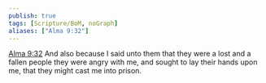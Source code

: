 ```yaml
---
publish: true
tags: [Scripture/BoM, noGraph]
aliases: ["Alma 9:32"]
---
```

[Alma 9:32](https://churchofjesuschrist.org/study/scriptures/bofm/alma/9?lang=eng&id=p32#p32) And also because I said unto them that they were a lost and a fallen people they were angry with me, and sought to lay their hands upon me, that they might cast me into prison.
